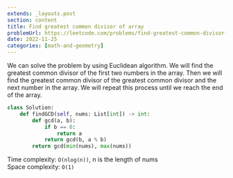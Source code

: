 ```yaml
---
extends: _layouts.post
section: content
title: Find greatest common divisor of array
problemUrl: https://leetcode.com/problems/find-greatest-common-divisor-of-array/
date: 2022-11-25
categories: [math-and-geometry]
---
```


We can solve the problem by using Euclidean algorithm. We will find the greatest common divisor of the first two numbers in the array. Then we will find the greatest common divisor of the greatest common divisor and the next number in the array. We will repeat this process until we reach the end of the array.

```python
class Solution:
    def findGCD(self, nums: List[int]) -> int:
        def gcd(a, b):
            if b == 0:
                return a
            return gcd(b, a % b)
        return gcd(min(nums), max(nums))
```

Time complexity: `O(nlog(n))`, n is the length of nums <br/>
Space complexity: `O(1)`

